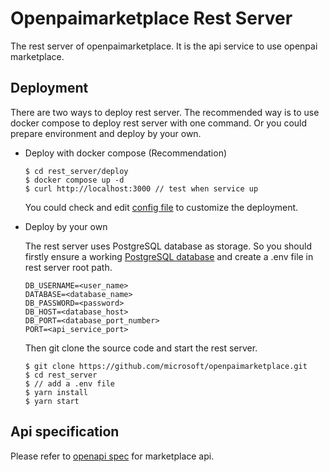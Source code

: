 # Openpaimarketplace Rest Server

The rest server of openpaimarketplace. It is the api service to use openpai marketplace.

## Deployment

There are two ways to deploy rest server. The recommended way is to use docker compose to deploy rest server with one command. Or you could prepare environment and deploy by your own.

- Deploy with docker compose (Recommendation)

  ```shell
  $ cd rest_server/deploy
  $ docker compose up -d
  $ curl http://localhost:3000 // test when service up
  ```
  
  You could check and edit [config file](./deploy/docker-compose.yml) to customize the deployment.

- Deploy by your own

  The rest server uses PostgreSQL database as storage. So you should firstly ensure a working [PostgreSQL database](https://www.postgresql.org/download/) and create a .env file in rest server root path.

  ```shell
  DB_USERNAME=<user_name>
  DATABASE=<database_name>
  DB_PASSWORD=<password>
  DB_HOST=<database_host>
  DB_PORT=<database_port_number>
  PORT=<api_service_port>
  ```

  Then git clone the source code and start the rest server.

  ```shell
  $ git clone https://github.com/microsoft/openpaimarketplace.git
  $ cd rest_server
  $ // add a .env file
  $ yarn install
  $ yarn start
  ```

## Api specification

Please refer to [openapi spec](./marketplace_api_spec_3.0.yaml) for marketplace api.
